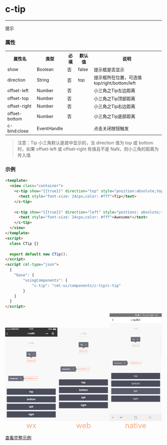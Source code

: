 # c-tip

---

提示

### 属性

<table>
  <tr>
    <th>属性名</th>
    <th>类型</th>
    <th>必填</th>
    <th>默认值</th>
    <th>说明</th>
  </tr>
  <tr>
    <td>show</td>
    <td>Boolean</td>
    <td>否</td>
    <td>false</td>
    <td>提示框是否显示</td>
  </tr>
  <tr>
    <td>direction</td>
    <td>String</td>
    <td>否</td>
    <td>top</td>
    <td>提示框所在位置，可选值top/right/bottom/left</td>
  </tr>
  <tr>
    <td>offset-left</td>
    <td>Number</td>
    <td>否</td>
    <td></td>
    <td>小三角之Tip左边距离</td>
  </tr>
  <tr>
    <td>offset-top</td>
    <td>Number</td>
    <td>否</td>
    <td></td>
    <td>小三角之Tip顶部距离</td>
  </tr>
  <tr>
    <td>offset-right</td>
    <td>Number</td>
    <td>否</td>
    <td></td>
    <td>小三角之Tip右边距离</td>
  </tr>
  <tr>
    <td>offset-bottom</td>
    <td>Number</td>
    <td>否</td>
    <td></td>
    <td>小三角之Tip底部距离</td>
  </tr>
  <tr>
    <td>c-bind:close</td>
    <td>EventHandle</td>
    <td></td>
    <td></td>
    <td>点击关闭按钮触发</td>
  </tr>
</table>

> 注意：Tip 小三角默认是居中显示的，当 direction 值为 top 或 bottom 时，如果 offset-left 或 offset-right 有值且不是 NaN，则小三角的距离为传入值

### 示例

```html
<template>
  <view class="container">
    <c-tip show="{{true}}" direction="top" style="position:absolute;top:0;left:0;">
      <text style="font-size: 24cpx;color: #fff">Tip</text>
    </c-tip>

    <c-tip show="{{true}}" direction="left" style="postions: absolute;top: 200cpx;left: 0;">
      <text style="font-size: 24cpx;color: #fff">Awesome!</text>
    </c-tip>
  </view>
</template>
<script>
  class CTip {}

  export default new CTip();
</script>
<script cml-type="json">
  {
    "base": {
        "usingComponents": {
            "c-tip": "cml-ui/components/c-tip/c-tip"
        }
    }
  }
</script>
```

<div style="display: flex;flex-direction: row;justify-content: space-around; align-items: flex-end;">
  <div style="display: flex;flex-direction: column;align-items: center;">
    <img src="../../../assets/tip_wx.png" width="200px" height="100%" />
    <text style="color: #fda775;font-size: 24px;">wx</text>
  </div>
  <div style="display: flex;flex-direction: column;align-items: center;">
    <img src="../../../assets/tip_web.png" width="200px" height="100%"/>
    <text style="color: #fda775;font-size: 24px;">web</text>
  </div>
  <div style="display: flex;flex-direction: column;align-items: center;">
    <img src="../../../assets/tip_native.jpg" width="200px" height="100%"/>
    <text style="color: #fda775;font-size: 24px;">native</text>
  </div>
</div>

[查看完整示例](/example/c-tip.html)
